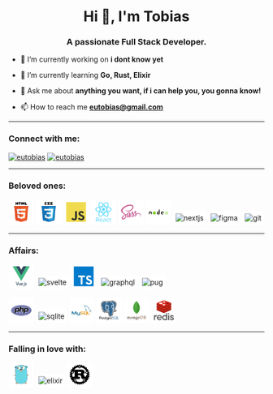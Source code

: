 <h1 align="center">Hi 👋, I'm Tobias</h1>
<h3 align="center">A passionate Full Stack Developer.</h3>

- 🔭 I’m currently working on **i dont know yet**

- 🌱 I’m currently learning **Go, Rust, Elixir**

- 💬 Ask me about **anything you want, if i can help you, you gonna know!**

- 📫 How to reach me **eutobias@gmail.com**
---
<h3 align="left">Connect with me:</h3>
<p align="left">
    <a href="https://twitter.com/eutobias" target="blank"><img align="center"
            src="https://raw.githubusercontent.com/rahuldkjain/github-profile-readme-generator/master/src/images/icons/Social/twitter.svg"
            alt="eutobias" height="30" width="40" /></a>
    <a href="https://linkedin.com/in/eutobias" target="blank"><img align="center"
            src="https://raw.githubusercontent.com/rahuldkjain/github-profile-readme-generator/master/src/images/icons/Social/linked-in-alt.svg"
            alt="eutobias" height="30" width="40" /></a>
</p>

---

<h3 align="left">Beloved ones:</h3>
<p align="left">
    <img src="https://raw.githubusercontent.com/devicons/devicon/master/icons/html5/html5-original-wordmark.svg"
        alt="html5" width="40" height="40" style="background:white;border-radius:5px;overflow:hidden;padding: 5px;" />
    <img src="https://raw.githubusercontent.com/devicons/devicon/master/icons/css3/css3-original-wordmark.svg"
            alt="css3" width="40" height="40" style="background:white;border-radius:5px;overflow:hidden;padding: 5px;" />
    <img src="https://raw.githubusercontent.com/devicons/devicon/master/icons/javascript/javascript-original.svg"
            alt="javascript" width="40" height="40" style="background:white;border-radius:5px;overflow:hidden;padding: 5px;" />
    <img src="https://raw.githubusercontent.com/devicons/devicon/master/icons/react/react-original-wordmark.svg"
            alt="react" width="40" height="40" style="background:white;border-radius:5px;overflow:hidden;padding: 5px;" />
    <img src="https://raw.githubusercontent.com/devicons/devicon/master/icons/sass/sass-original.svg" alt="sass"
            width="40" height="40" style="background:white;border-radius:5px;overflow:hidden;padding: 5px;" />
    <img src="https://raw.githubusercontent.com/devicons/devicon/master/icons/nodejs/nodejs-original-wordmark.svg"
            alt="nodejs" width="40" height="40" style="background:white;border-radius:5px;overflow:hidden;padding: 5px;" />
            <img src="https://cdn.worldvectorlogo.com/logos/nextjs-2.svg" alt="nextjs" width="40" height="40" style="background:white;border-radius:5px;overflow:hidden;padding: 5px;"/>
    <img src="https://www.vectorlogo.zone/logos/figma/figma-icon.svg" alt="figma" width="40" height="40" style="background:white;border-radius:5px;overflow:hidden;padding: 5px;" />
    <img src="https://www.vectorlogo.zone/logos/git-scm/git-scm-icon.svg" alt="git" width="40" height="40" style="background:white;border-radius:5px;overflow:hidden;padding: 5px;" />
</p>

---

<h3 align="left">Affairs:</h3>
<p align="left">
<img src="https://raw.githubusercontent.com/devicons/devicon/master/icons/vuejs/vuejs-original-wordmark.svg"
            alt="vuejs" width="40" height="40" style="background:white;border-radius:5px;overflow:hidden;padding: 5px;" />
            <img src="https://upload.wikimedia.org/wikipedia/commons/1/1b/Svelte_Logo.svg" alt="svelte" width="40"
            height="40" style="background:white;border-radius:5px;overflow:hidden;padding: 5px;" />
            <img src="https://raw.githubusercontent.com/devicons/devicon/master/icons/typescript/typescript-original.svg"
            alt="typescript" width="40" height="40" style="background:white;border-radius:5px;overflow:hidden;padding: 5px;" />
            <img src="https://www.vectorlogo.zone/logos/graphql/graphql-icon.svg" alt="graphql" width="40" height="40" style="background:white;border-radius:5px;overflow:hidden;padding: 5px;" />
            <img src="https://cdn.worldvectorlogo.com/logos/pug.svg" alt="pug" width="40" height="40" style="background:white;border-radius:5px;overflow:hidden;padding: 5px;" />
</p>
<p align="left">
<img src="https://raw.githubusercontent.com/devicons/devicon/master/icons/php/php-original.svg" alt="php"
            width="40" height="40" style="background:white;border-radius:5px;overflow:hidden;padding: 5px;" />
            <img src="https://www.vectorlogo.zone/logos/sqlite/sqlite-icon.svg" alt="sqlite" width="40" height="40" style="background:white;border-radius:5px;overflow:hidden;padding: 5px;"/>
            <img src="https://raw.githubusercontent.com/devicons/devicon/master/icons/mysql/mysql-original-wordmark.svg"
            alt="mysql" width="40" height="40" style="background:white;border-radius:5px;overflow:hidden;padding: 5px;"/>
            <img src="https://raw.githubusercontent.com/devicons/devicon/master/icons/postgresql/postgresql-original-wordmark.svg"
            alt="postgresql" width="40" height="40" style="background:white;border-radius:5px;overflow:hidden;padding: 5px;" />
            <img src="https://raw.githubusercontent.com/devicons/devicon/master/icons/mongodb/mongodb-original-wordmark.svg"
            alt="mongodb" width="40" height="40" style="background:white;border-radius:5px;overflow:hidden;padding: 5px;"/>
            <img src="https://raw.githubusercontent.com/devicons/devicon/master/icons/redis/redis-original-wordmark.svg"
            alt="redis" width="40" height="40" style="background:white;border-radius:5px;overflow:hidden;padding: 5px;"/>
</p>

---

<h3 align="left">Falling in love with:</h3>
<p align="left">
    <img src="https://raw.githubusercontent.com/devicons/devicon/master/icons/go/go-original.svg" 
    alt="go" width="40" height="40" 
    style="background:white;border-radius:5px;overflow:hidden;padding: 5px;" />
    <img src="https://www.vectorlogo.zone/logos/elixir-lang/elixir-lang-icon.svg" alt="elixir" width="40"
            height="40" style="background:white;border-radius:5px;overflow:hidden;padding: 5px;" />  
    <img src="https://raw.githubusercontent.com/devicons/devicon/master/icons/rust/rust-plain.svg" alt="rust"
            width="40" height="40" style="background:white;border-radius:5px;overflow:hidden;padding: 5px;" />
</p>
